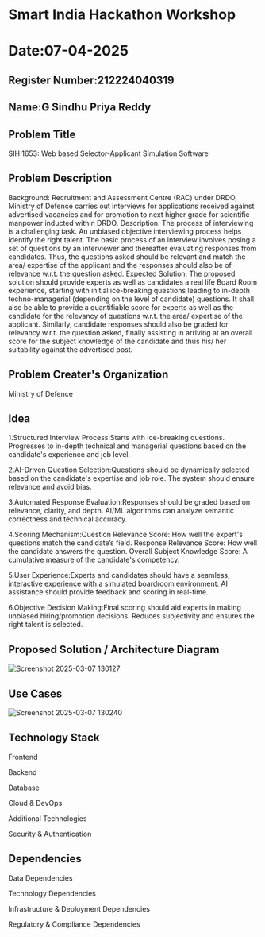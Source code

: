 # Smart India Hackathon Workshop
# Date:07-04-2025
## Register Number:212224040319
## Name:G Sindhu Priya Reddy
## Problem Title
SIH 1653: Web based Selector-Applicant Simulation Software
## Problem Description
Background: Recruitment and Assessment Centre (RAC) under DRDO, Ministry of Defence carries out interviews for applications received against advertised vacancies and for promotion to next higher grade for scientific manpower inducted within DRDO. Description: The process of interviewing is a challenging task. An unbiased objective interviewing process helps identify the right talent. The basic process of an interview involves posing a set of questions by an interviewer and thereafter evaluating responses from candidates. Thus, the questions asked should be relevant and match the area/ expertise of the applicant and the responses should also be of relevance w.r.t. the question asked. Expected Solution: The proposed solution should provide experts as well as candidates a real life Board Room experience, starting with initial ice-breaking questions leading to in-depth techno-managerial (depending on the level of candidate) questions. It shall also be able to provide a quantifiable score for experts as well as the candidate for the relevancy of questions w.r.t. the area/ expertise of the applicant. Similarly, candidate responses should also be graded for relevancy w.r.t. the question asked, finally assisting in arriving at an overall score for the subject knowledge of the candidate and thus his/ her suitability against the advertised post.

## Problem Creater's Organization
Ministry of Defence

## Idea
1.Structured Interview Process:Starts with ice-breaking questions. Progresses to in-depth technical and managerial questions based on the candidate's experience and job level.

2.AI-Driven Question Selection:Questions should be dynamically selected based on the candidate's expertise and job role. The system should ensure relevance and avoid bias.

3.Automated Response Evaluation:Responses should be graded based on relevance, clarity, and depth. AI/ML algorithms can analyze semantic correctness and technical accuracy.

4.Scoring Mechanism:Question Relevance Score: How well the expert's questions match the candidate’s field. Response Relevance Score: How well the candidate answers the question. Overall Subject Knowledge Score: A cumulative measure of the candidate's competency.

5.User Experience:Experts and candidates should have a seamless, interactive experience with a simulated boardroom environment. AI assistance should provide feedback and scoring in real-time.

6.Objective Decision Making:Final scoring should aid experts in making unbiased hiring/promotion decisions. Reduces subjectivity and ensures the right talent is selected.

## Proposed Solution / Architecture Diagram
![Screenshot 2025-03-07 130127](https://github.com/user-attachments/assets/df7a07a0-8801-4a07-9299-03aa52e0c1b3)


## Use Cases
![Screenshot 2025-03-07 130240](https://github.com/user-attachments/assets/cb53770c-43c2-4f06-b3e2-2882a112e2a3)

## Technology Stack
Frontend

Backend

Database

Cloud & DevOps

Additional Technologies

Security & Authentication

## Dependencies
Data Dependencies

Technology Dependencies

Infrastructure & Deployment Dependencies

Regulatory & Compliance Dependencies
